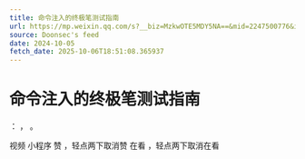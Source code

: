 ```yaml
---
title: 命令注入的终极笔测试指南
url: https://mp.weixin.qq.com/s?__biz=MzkwOTE5MDY5NA==&mid=2247500776&idx=1&sn=a78f765599f46004341329aea4bde0f3
source: Doonsec's feed
date: 2024-10-05
fetch_date: 2025-10-06T18:51:08.365937
---
```


# 命令注入的终极笔测试指南

：
，
。

视频
小程序
赞
，轻点两下取消赞
在看
，轻点两下取消在看